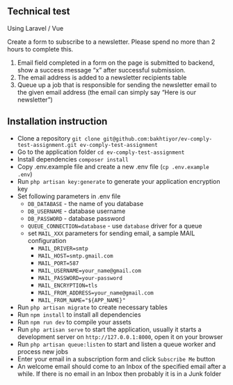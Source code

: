 ## Technical test

Using Laravel / Vue

Create a form to subscribe to a newsletter. Please spend no more than 2 hours to complete this.

1. Email field completed in a form on the page is submitted to backend, show a success message “x” after successful submission.
2. The email address is added to a newsletter recipients table
3. Queue up a job that is responsible for sending the newsletter email to the given email address (the email can simply say “Here is our newsletter”)

## Installation instruction
- Clone a repository `git clone git@github.com:bakhtiyor/ev-comply-test-assignment.git ev-comply-test-assignment` 
- Go to the application folder `cd ev-comply-test-assignment`
- Install dependencies `composer install`
- Copy .env.example file and create a new .env file (`cp .env.example .env`)
- Run `php artisan key:generate` to generate your application encryption key
- Set following parameters in .env file
  - `DB_DATABASE` - the name of you database 
  - `DB_USERNAME` - database username
  - `DB_PASSWORD` - database password 
  - `QUEUE_CONNECTION=database` - use `database` driver for a queue 
  - set `MAIL_XXX` parameters for sending email, a sample MAIL configuration
    - `MAIL_DRIVER=smtp`
    - `MAIL_HOST=smtp.gmail.com`
    - `MAIL_PORT=587`
    - `MAIL_USERNAME=your_name@gmail.com`
    - `MAIL_PASSWORD=your-password`
    - `MAIL_ENCRYPTION=tls`
    - `MAIL_FROM_ADDRESS=your_name@gmail.com`
    - `MAIL_FROM_NAME="${APP_NAME}"`
- Run `php artisan migrate` to create necessary tables
- Run `npm install` to install all dependencies
- Run `npm run dev` to compile your assets
- Run `php artisan serve` to start the application, usually it starts a development server on `http://127.0.0.1:8000`, open it on your browser
- Run `php artisan queue:listen` to start and listen a queue worker and process new jobs
- Enter your email in a subscription form and click `Subscribe Me` button
- An welcome email should come to an Inbox of the specified email after a while. If there is no email in an Inbox then probably it is in a Junk folder


